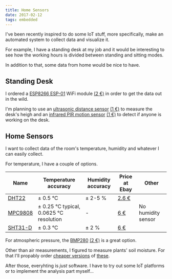 ```yaml
---
title: Home Sensors
date: 2017-02-12
tags: embedded
---
```


I've been recently inspired to do some IoT stuff, more specifically, make an automated system to collect data and visualize it.

For example, I have a standing desk at my job and it would be interesting to see how the working hours is divided between standing and sitting modes.

In addition to that, some data from home would be nice to have.

## Standing Desk

I ordered a [ESP8266 ESP-01](https://www.sparkfun.com/products/13678) WiFi module [(2 €)](http://www.ebay.com/sch/i.html?_from=R40&_trksid=p2047675.m570.l1313.TR0.TRC0.H0.XESP8266+ESP-01.TRS0&_nkw=ESP8266+ESP-01&_sacat=0) in order to get the data out in the wild.

I'm planning to use an [ultrasonic distance sensor](https://www.sparkfun.com/products/13959) [(1 €)](http://www.ebay.com/sch/i.html?_sacat=0&_nkw=ultrasonic+distance+sensor&_frs=1) to measure the desk's heigh and an [infrared PIR motion sensor](https://learn.adafruit.com/pir-passive-infrared-proximity-motion-sensor/overview) [(1 €)](http://www.ebay.com/sch/i.html?_from=R40&_trksid=p2047675.m570.l1313.TR0.TRC0.H0.XHC-SR501.TRS0&_nkw=HC-SR501&_sacat=0) to detect if anyone is working on the desk.

## Home Sensors

I want to collect data of the room's temperature, humidity and whatever I can easily collect.

For temperature, I have a couple of options.

| Name                                             | Temperature accuracy                    | Humidity accuracy | Price at Ebay                                                                                                                                      | Other              |
| ------------------------------------------------ | --------------------------------------- | ----------------- | -------------------------------------------------------------------------------------------------------------------------------------------------- | ------------------ |
| [DHT22](https://www.adafruit.com/products/385)   | ± 0.5 °C                                | ± 2-5 %           | [2.6 €](http://www.ebay.com/sch/i.html?_odkw=SHT31-D&_osacat=0&_from=R40&_trksid=p2045573.m570.l1313.TR0.TRC0.H0.Xdht22.TRS0&_nkw=dht22&_sacat=0)  |                    |
| [MPC9808](https://www.adafruit.com/product/1782) | ± 0.25 °C typical, 0.0625 °C resolution | -                 | [6 €](http://www.ebay.com/sch/i.html?_from=R40&_trksid=p2047675.m570.l1313.TR0.TRC0.H0.XMCP9808.TRS0&_nkw=MCP9808&_sacat=0)                        | No humidity sensor |
| [SHT31-D](https://www.adafruit.com/product/2857) | ± 0.3 °C                                | ± 2 %             | [6 €](http://www.ebay.com/sch/i.html?_odkw=BMP280&_osacat=0&_from=R40&_trksid=p2045573.m570.l1313.TR0.TRC0.H0.XSHT31-D.TRS0&_nkw=SHT31-D&_sacat=0) |                    |

For atmospheric pressure, the [BMP280](https://learn.adafruit.com/adafruit-bmp280-barometric-pressure-plus-temperature-sensor-breakout/overview) [(2 €)](http://www.ebay.com/sch/i.html?_odkw=dht22&_osacat=0&_from=R40&_trksid=p2045573.m570.l1313.TR0.TRC0.H0.XBMP280+.TRS0&_nkw=BMP280+&_sacat=0) is a great option.

Other than air measurements, I figured to measure plants' soil moisture. For that I'll propably order [cheaper versions](http://www.ebay.com/itm/5-Pcs-Soil-Humidity-Hygrometer-Sensor-Module-Moisture-Detection-For-AVR-NEW-/222071266556?hash=item33b47a9cfc:g:FAYAAOSwS7hW~eaK) of [these](https://www.sparkfun.com/products/13322).

After those, everyhting is _just_ software. I have to try out some IoT platforms or to implement the analysis part myself...
